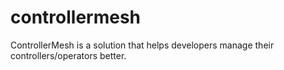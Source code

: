 # controllermesh
ControllerMesh is a solution that helps developers manage their controllers/operators better.
